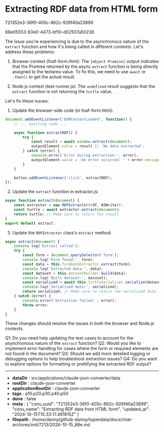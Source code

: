 # Extracting RDF data from HTML form

721352e3-36f0-405c-862c-926f40a23899

88e05553-83e0-4473-bf10-d02507a50238

 The issue you're experiencing is due to the asynchronous nature of the `extract` function and how it's being called in different contexts. Let's address these problems:

1. Browser context (foaf-form.html):
The `[object Promise]` output indicates that the Promise returned by the async `extract` function is being directly assigned to the textarea value. To fix this, we need to use `await` or `.then()` to get the actual result.

2. Node.js context (test-runner.js):
The `undefined` result suggests that the `extract` function is not returning the `turtle` value.

Let's fix these issues:

1. Update the browser-side code (in foaf-form.html):

```javascript
document.addEventListener('DOMContentLoaded', function() {
    // ... existing code ...

    async function extractRDF() {
        try {
            const result = await window.extract(document);
            outputElement.value = result || 'No data extracted';
        } catch (error) {
            console.error('Error during extraction:', error);
            outputElement.value = 'An error occurred: ' + error.message;
        }
    }

    button.addEventListener('click', extractRDF);
});
```

2. Update the `extract` function in extractor.js:

```javascript
async function extract(document) {
    const extractor = new RDFExtractor(rdf, N3Writer);
    const turtle = await extractor.extract(document);
    return turtle; // Make sure to return the result
}
export default extract;
```

3. Update the `RDFExtractor` class's `extract` method:

```javascript
async extract(document) {
    console.log('Extract called');
    try {
        const form = document.querySelector('form');
        console.log('Form found:', form);
        const data = this.formDataExtractor.extract(form);
        console.log('Extracted data:', data);
        const dataset = this.datasetBuilder.build(data);
        console.log('Built dataset:', dataset);
        const serialized = await this.turtleSerializer.serialize(dataset);
        console.log('Serialized data:', serialized);
        return serialized; // Make sure to return the serialized data
    } catch (error) {
        console.error('Extraction failed:', error);
        throw error;
    }
}
```

These changes should resolve the issues in both the browser and Node.js contexts.

Q1: Do you need help updating the test cases to account for the asynchronous nature of the `extract` function?
Q2: Would you like to implement error handling for cases where the form or required elements are not found in the document?
Q3: Should we add more detailed logging or debugging options to help troubleshoot extraction issues?
Q4: Do you want to explore options for formatting or prettifying the extracted RDF output?

---

* **dataDir** : src/applications/claude-json-converter/data
* **rootDir** : claude-json-converter
* **applicationRootDir** : claude-json-converter
* **tags** : p10.p20.p30.p40.p50
* **done** : false
* **meta** : {
  "conv_uuid": "721352e3-36f0-405c-862c-926f40a23899",
  "conv_name": "Extracting RDF data from HTML form",
  "updated_at": "2024-10-15T15:33:17.491615Z"
}
* **filepath** : /home/danny/github-danny/hyperdata/docs/chat-archives/md/7213/2024-10-15_88e.md